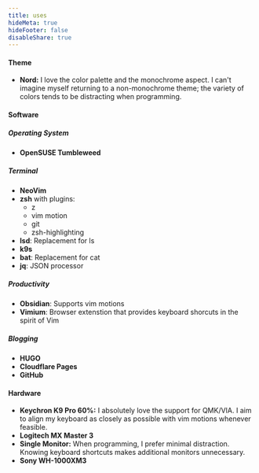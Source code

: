 ```yaml
---
title: uses
hideMeta: true
hideFooter: false
disableShare: true
---
```

#### Theme
- **Nord:** I love the color palette and the monochrome aspect. I can't imagine myself returning to a non-monochrome theme; the variety of colors tends to be distracting when programming.
#### Software
##### Operating System
- **OpenSUSE Tumbleweed**
##### Terminal
- **NeoVim**
- **zsh** with plugins:
  - z 
  - vim motion 
  - git 
  - zsh-highlighting 
- **lsd**: Replacement for ls
- **k9s**
- **bat**: Replacement for cat
- **jq**: JSON processor
##### Productivity
- **Obsidian**: Supports vim motions
- **Vimium**: Browser extenstion that provides keyboard shorcuts in the spirit of Vim
##### Blogging
- **HUGO**
- **Cloudflare Pages**
- **GitHub**

#### Hardware
- **Keychron K9 Pro 60%:** I absolutely love the support for QMK/VIA. I aim to align my keyboard as closely as possible with vim motions whenever feasible.
- **Logitech MX Master 3**
- **Single Monitor:** When programming, I prefer minimal distraction. Knowing keyboard shortcuts makes additional monitors unnecessary.
- **Sony WH-1000XM3**
